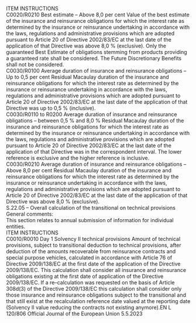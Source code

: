  
ITEM  INSTRUCTIONS  
C0020/R0210  Best estimate – Above 8,0 per 
cent  Value of the best estimate of the insurance and reinsurance obligations for which 
the interest rate as determined by the insurance or reinsurance undertaking in 
accordance with the laws, regulations and administrative provisions which are 
adopted pursuant to Article 20 of Directive 2002/83/EC at the last date of the 
application of that Directive was above 8,0 % (exclusive). 
Only the guaranteed Best Estimate of obligations stemming from products 
providing a guaranteed rate shall be considered. The Future Discretionary 
Benefits shall not be considered.  
C0030/R0100  Average duration of insurance 
and reinsurance obligations – 
Up to 0,5 per cent  Residual Macaulay duration of the insurance and reinsurance obligations for 
which the interest rate as determined by the insurance or reinsurance undertaking 
in accordance with the laws, regulations and administrative provisions which are 
adopted pursuant to Article 20 of Directive 2002/83/EC at the last date of the 
application of that Directive was up to 0,5 % (inclusive).  
C0030/R0110 
to R0200  Average duration of insurance 
and reinsurance obligations – 
between 0,5 % and 8,0 %  Residual Macaulay duration of the insurance and reinsurance obligations for 
which the interest rate as determined by the insurance or reinsurance undertaking 
in accordance with the laws, regulations and administrative provisions which are 
adopted pursuant to Article 20 of Directive 2002/83/EC at the last date of the 
application of that Directive was in the correspondent interval. 
The lower reference is exclusive and the higher reference is inclusive.  
C0030/R0210  Average duration of insurance 
and reinsurance obligations – 
Above 8,0 per cent  Residual Macaulay duration of the insurance and reinsurance obligations for 
which the interest rate as determined by the insurance or reinsurance undertaking 
in accordance with the laws, regulations and administrative provisions which are 
adopted pursuant to Article 20 of Directive 2002/83/EC at the last date of the 
application of that Directive was above 8,0 % (exclusive).  
S.22.05 – Overall calculation of the transitional on technical provisions  
General comments:  
This section relates to annual submission of information for individual entities.  
ITEM  INSTRUCTIONS  
C0010/R0010  Day 1 Solvency II technical 
provisions  Amount of technical provisions, subject to transitional deduction to technical 
provisions, after deduction of the amounts recoverable from reinsurance 
contracts and special purpose vehicles, calculated in accordance with Article 76 
of Directive 2009/138/EC at the first date of the application of the Directive 
2009/138/EC. This calculation shall consider all insurance and reinsurance 
obligations existing at the first date of application of the Directive 2009/138/EC. 
If a re–calculation was requested on the basis of Article 308d(3) of the Directive 
2009/138/EC this calculation shall consider only those insurance and reinsurance 
obligations subject to the transitional and that still exist at the recalculation 
reference date valued at the reporting date (Solvency II value reducing the 
contracts not existing anymore).EN  L 120/806 Official Journal of the European Union 5.5.2023
